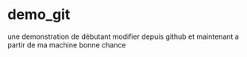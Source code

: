 # demo_git
une demonstration de débutant 
modifier depuis github
et maintenant a partir de ma machine
bonne chance


